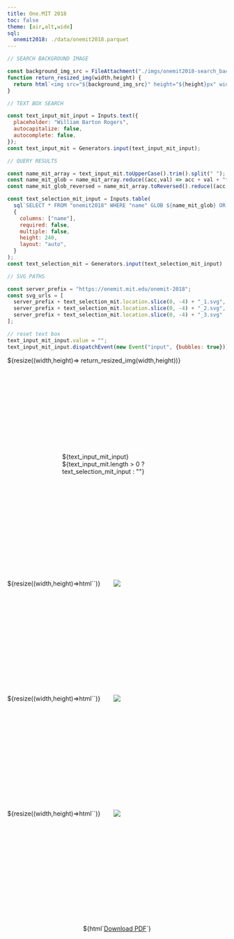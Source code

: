 ```yaml
---
title: One.MIT 2018
toc: false
theme: [air,alt,wide]
sql:
  onemit2018: ./data/onemit2018.parquet
---
```


```js
// SEARCH BACKGROUND IMAGE

const background_img_src = FileAttachment("./imgs/onemit2018-search_background.jpg").href;
function return_resized_img(width,height) {
  return html`<img src="${background_img_src}" height="${height}px" width="${width}px" style="object-fit:cover; border-radius: 0.75rem;">`
}
```

```js
// TEXT BOX SEARCH

const text_input_mit_input = Inputs.text({
  placeholder: "William Barton Rogers",
  autocapitalize: false,
  autocomplete: false,
});
const text_input_mit = Generators.input(text_input_mit_input);
```

```js
// QUERY RESULTS

const name_mit_array = text_input_mit.toUpperCase().trim().split(" ");
const name_mit_glob = name_mit_array.reduce((acc,val) => acc + val + "*","*");
const name_mit_glob_reversed = name_mit_array.toReversed().reduce((acc,val) => acc + val + "*","*");

const text_selection_mit_input = Inputs.table(
  sql`SELECT * FROM "onemit2018" WHERE "name" GLOB ${name_mit_glob} OR "name" GLOB ${name_mit_glob_reversed} LIMIT 10`,
  {
    columns: ["name"],
    required: false,
    multiple: false,
    height: 240,
    layout: "auto",
  }
);
const text_selection_mit = Generators.input(text_selection_mit_input)
```

```js
// SVG PATHS

const server_prefix = "https://onemit.mit.edu/onemit-2018";
const svg_urls = [
  server_prefix + text_selection_mit.location.slice(0, -4) + "_1.svg",
  server_prefix + text_selection_mit.location.slice(0, -4) + "_2.svg",
  server_prefix + text_selection_mit.location.slice(0, -4) + "_3.svg"
];

// reset text box
text_input_mit_input.value = "";
text_input_mit_input.dispatchEvent(new Event("input", {bubbles: true}));
```

<style type="text/css">

  .svg-container img {
    position: absolute;
    left:50%;
    transform: translateX(-50%);
}

  .search-box-container {
   position: relative;
   height: 512px;
}
  
  .centered-text {
    position: absolute;
    left: 50%;
    top: 75%;
    transform: translate(-50%,-75%);
    height:240px;
}

  .search-heading {
    color:white;
    text-align:center;
}

  th {
    display: none;
}

  table {
    background-color: rgba(255,255,255,0.5);
}

  input {
    text-align:center;
}

</style>

<div class="grid grid-cols-3" style="grid-auto-rows: min-content;">
  <div class="grid-colspan-3 search-box-container">
    ${resize((width,height)=> return_resized_img(width,height))}
    <div class="centered-text">
      <div class="search-heading"> Start typing a name..</div>
      ${text_input_mit_input}
      ${text_input_mit.length > 0 ? text_selection_mit_input : ""}
    </div>
  </div>
  <div class="card svg-container" style="min-height: 264px;">
  ${resize((width,height)=>html`<img src="${svg_urls[0]}" height="${Math.min(width,height)}">`)}
  </div>
  <div class="card svg-container" style="min-height: 264px;">
  ${resize((width,height)=>html`<img src="${svg_urls[1]}" height="${Math.min(width,height)}">`)}
  </div>
  <div class="card svg-container" style="min-height: 264px;">
  ${resize((width,height)=>html`<img src="${svg_urls[2]}" height="${Math.min(width,height)}">`)}
  </div>
</div>
<div class="grid grid-cols-3" style="grid-auto-rows: auto; text-align:center;">
  <div class="grid-colspan-3"> ${html`<a target="_blank" href="${server_prefix + text_selection_mit.location}">Download PDF</a>`} </div>
</div>
 
